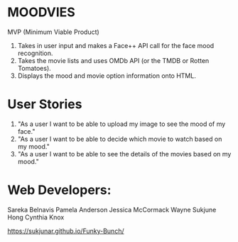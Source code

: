 
# MOODVIES 
MVP (Minimum Viable Product)
1. Takes in user input and makes a Face++ API call for the face mood recognition.
2. Takes the movie lists and uses OMDb API (or the TMDB or Rotten Tomatoes).
3. Displays the mood and movie option information onto HTML.

# User Stories
1. "As a user I want to be able to upload my image to see the mood of my face."
2. "As a user I want to be able to decide which movie to watch based on my mood."
3. "As a user I want to be able to see the details of the movies based on my mood."

# Web Developers:  
Sareka Belnavis
Pamela Anderson
Jessica McCormack
Wayne Sukjune Hong
Cynthia Knox

https://sukjunar.github.io/Funky-Bunch/
